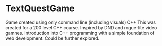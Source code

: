 # TextQuestGame
Game created using only command line (including visuals) C++
This was created for a 200 level C++ course.
Inspired by DND and rogue-lite video gamnes. 
Introduction into C++ programming with a simple foundation of web development. Could be further explored.
